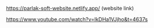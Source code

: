 https://parlak-soft-website.netlify.app/ (website link)

https://www.youtube.com/watch?v=lkDHa1VJjho&t=4637s